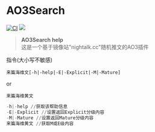 AO3Search
===========

[![CI](https://github.com/HsiangNianian/AO3Search/actions/workflows/ci.yml/badge.svg)](https://github.com/HsiangNianian/AO3Search/actions/workflows/ci.yml) [![](https://img.shields.io/github/release/HsiangNianian/AO3Search.svg)](https://github.com/HsiangNianian/AO3Search/releases)

> **AO3Search help**  
这是一个基于镜像站"nightalk.cc"随机推文的AO3插件

指令(大小写不敏感)

`来篇海维文[-h|-help|-E|-Explicit|-M|-Mature]`

or

`来篇海维黄文`

```ps1
-h|-help //获取该帮助信息
-E|-Explicit //设置返回Explicit分级内容
-M|-Mature //设置返回Mature分级内容
来篇海维黄文 //获取M或E级内容
```
